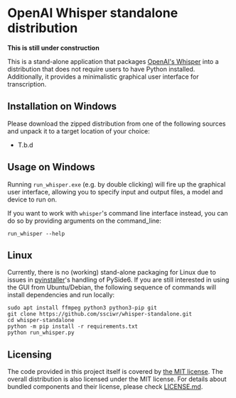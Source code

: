 # OpenAI Whisper standalone distribution

**This is still under construction**

This is a stand-alone application that packages [OpenAI's Whisper](https://github.com/openai/whisper) into a distribution that does not require users to have Python installed. Additionally, it provides a minimalistic graphical user interface for transcription.

## Installation on Windows

Please download the zipped distribution from one of the following sources and unpack it to a target location of your choice:

* T.b.d

## Usage on Windows

Running `run_whisper.exe` (e.g. by double clicking) will fire up the graphical user interface, allowing you to specify input and output files, a model and device to run on.

If you want to work with `whisper`'s command line interface instead, you can do so by providing arguments on the command_line:

```
run_whisper --help
```

## Linux

Currently, there is no (working) stand-alone packaging for Linux due to issues in [pyinstaller](https://github.com/pyinstaller/pyinstaller)'s handling of PySide6.
If you are still interested in using the GUI from Ubuntu/Debian, the following sequence of commands will install dependencies and run locally:

```
sudo apt install ffmpeg python3 python3-pip git
git clone https://github.com/ssciwr/whisper-standalone.git
cd whisper-standalone
python -m pip install -r requirements.txt
python run_whisper.py
```

## Licensing

The code provided in this project itself is covered by [the MIT license](LICENSE.md). The overall distribution is also licensed  under the MIT license. For details about bundled components and their license, please check [LICENSE.md](LICENSE.md).
